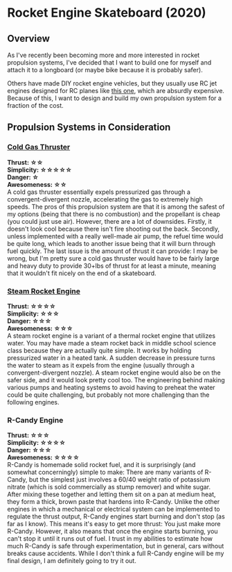 # Rocket Engine Skateboard (2020)

## Overview  
As I've recently been becoming more and more interested in rocket propulsion systems, I've decided that I want to build one for myself and attach it to a longboard (or maybe bike because it is probably safer).

Others have made DIY rocket engine vehicles, but they usually use RC jet engines designed for RC planes like [this one](https://www.dreamworksrc.com/catalog/product/view/id/1434/s/jetcat-p100-rx-22-lbs-thrust-rc-turbine-engine/category/75/), which are absurdly expensive. Because of this, I want to design and build my own propulsion system for a fraction of the cost.

## Propulsion Systems in Consideration  
### [Cold Gas Thruster](https://en.wikipedia.org/wiki/Cold_gas_thruster#/media/File:Cold_gas_thruster_diagram.png)  
**Thrust: ☆☆**  
**Simplicity: ☆☆☆☆☆**  
**Danger: ☆**  
**Awesomeness: ☆☆**  
A cold gas thruster essentially expels pressurized gas through a convergent-divergent nozzle, accelerating the gas to extremely high speeds. The pros of this propulsion system are that it is among the safest of my options (being that there is no combustion) and the propellant is cheap (you could just use air). However, there are a lot of downsides. Firstly, it doesn't look cool because there isn't fire shooting out the back. Secondly, unless implemented with a really well-made air pump, the refuel time would be quite long, which leads to another issue being that it will burn through fuel quickly. The last issue is the amount of thrust it can provide: I may be wrong, but I'm pretty sure a cold gas thruster would have to be fairly large and heavy duty to provide 30+lbs of thrust for at least a minute, meaning that it wouldn't fit nicely on the end of a skateboard.

### [Steam Rocket Engine](https://en.wikipedia.org/wiki/Steam_rocket) 
**Thrust: ☆☆☆☆**  
**Simplicity: ☆☆☆**  
**Danger: ☆☆☆**  
**Awesomeness: ☆☆☆**  
A steam rocket engine is a variant of a thermal rocket engine that utilizes water. You may have made a steam rocket back in middle school science class because they are actually quite simple. It works by holding pressurized water in a heated tank. A sudden decrease in pressure turns the water to steam as it expels from the engine (usually through a convergent-divergent nozzle). A steam rocket engine would also be on the safer side, and it would look pretty cool too. The engineering behind making various pumps and heating systems to avoid having to preheat the water could be quite challenging, but probably not more challenging than the following engines.

### R-Candy Engine  
**Thrust: ☆☆☆**  
**Simplicity: ☆☆☆☆**  
**Danger: ☆☆☆**  
**Awesomeness: ☆☆☆☆**  
R-Candy is homemade solid rocket fuel, and it is surprisingly (and somewhat concerningly) simple to make: There are many variants of R-Candy, but the simplest just involves a 60/40 weight ratio of potassium nitrate (which is sold commercially as stump remover) and white sugar. After mixing these together and letting them sit on a pan at medium heat, they form a thick, brown paste that hardens into R-Candy. Unlike the other engines in which a mechanical or electrical system can be implemented to regulate the thrust output, R-Candy engines start burning and don't stop (as far as I know). This means it's easy to get more thrust: You just make more R-Candy. However, it also means that once the engine starts burning, you can't stop it until it runs out of fuel. I trust in my abilities to estimate how much R-Candy is safe through experimentation, but in general, cars without breaks cause accidents. While I don't think a full R-Candy engine will be my final design, I am definitely going to try it out.
